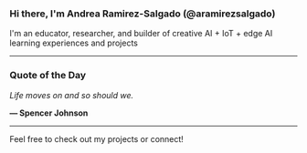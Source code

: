 ### Hi there, I'm Andrea Ramirez-Salgado (@aramirezsalgado)

I'm an educator, researcher, and builder of creative AI + IoT + edge AI learning experiences and projects

---

### Quote of the Day
<!--QUOTE_START-->
_Life moves on and so should we._

**— Spencer Johnson**
<!--QUOTE_END-->

---

Feel free to check out my projects or connect!
